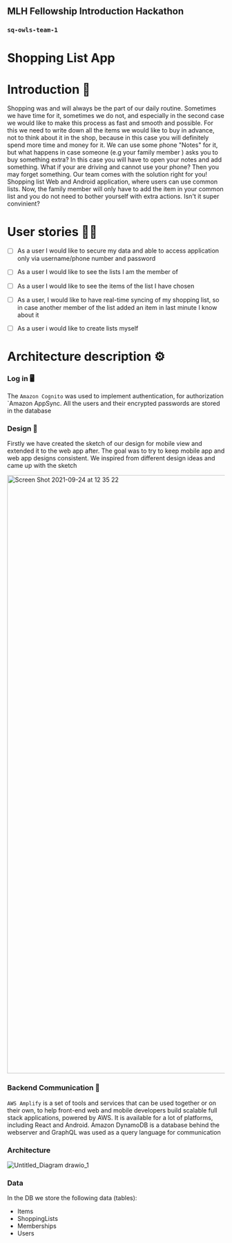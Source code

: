 ## MLH Fellowship Introduction Hackathon
### `sq-owls-team-1`

# Shopping List App

# Introduction :open_book:

Shopping was and will always be the part of our daily routine. Sometimes we have time for it, sometimes we do not, and especially in the second case we would like to make this process as fast and smooth and possible. For this we need to write down all the items we would like to buy in advance, not to think about it in the shop, because in this case you will definitely spend more time and money for it. We can use some phone "Notes" for it, but what happens in case someone (e.g your family member ) asks you to buy something extra? In this case you will have to open your notes and add something. What if your are driving and cannot use your phone? Then you may forget something. Our team comes with the solution right for you! Shopping list Web and Android application, where users can use common lists. Now, the family member will only have to add the item in your common list and you do not need to bother yourself with extra actions. Isn't it super convinient?

# User stories :frowning_man:

- [ ] As a user I would like to secure my data and able to access application only via username/phone number and password
- [ ] As a user I would like to see the lists I am the member of
- [ ] As a user I would like to see the items of the list I have chosen
- [ ] As a user, I would like to have real-time syncing of my shopping list, so in case another member of the list added an item in last minute I know about it
- [ ] As a user i would like to create lists myself


# Architecture description ⚙️
### Log in :desktop_computer:

 The `Amazon Cognito` was used to implement authentication, for authorization `Amazon AppSync. All the users and their encrypted passwords are stored in the  database


### Design :rice_scene:

Firstly we have created the sketch of our design for mobile view and extended it to the web app after. The goal was to try to keep mobile app and web app designs consistent. We inspired from different design ideas and came up with the sketch


<img width="1387" alt="Screen Shot 2021-09-24 at 12 35 22" src="https://user-images.githubusercontent.com/57729718/134661200-7a50fc78-4c1e-48ea-a1bc-e315c722a004.png">


### Backend Communication :email:

`AWS Amplify`  is a set of tools and services that can be used together or on their own, to help front-end web and mobile developers build scalable full stack applications, powered by AWS. It is available for a lot of platforms, including React and Android. Amazon DynamoDB is a database behind the webserver and GraphQL was used as a query language for communication

### Architecture
![Untitled_Diagram drawio_1](https://user-images.githubusercontent.com/57729718/134559332-bb81b704-a3ea-48e5-8091-a184d878864f.png)
### Data
In the DB we store the following data (tables):
- Items
- ShoppingLists
- Memberships
- Users







